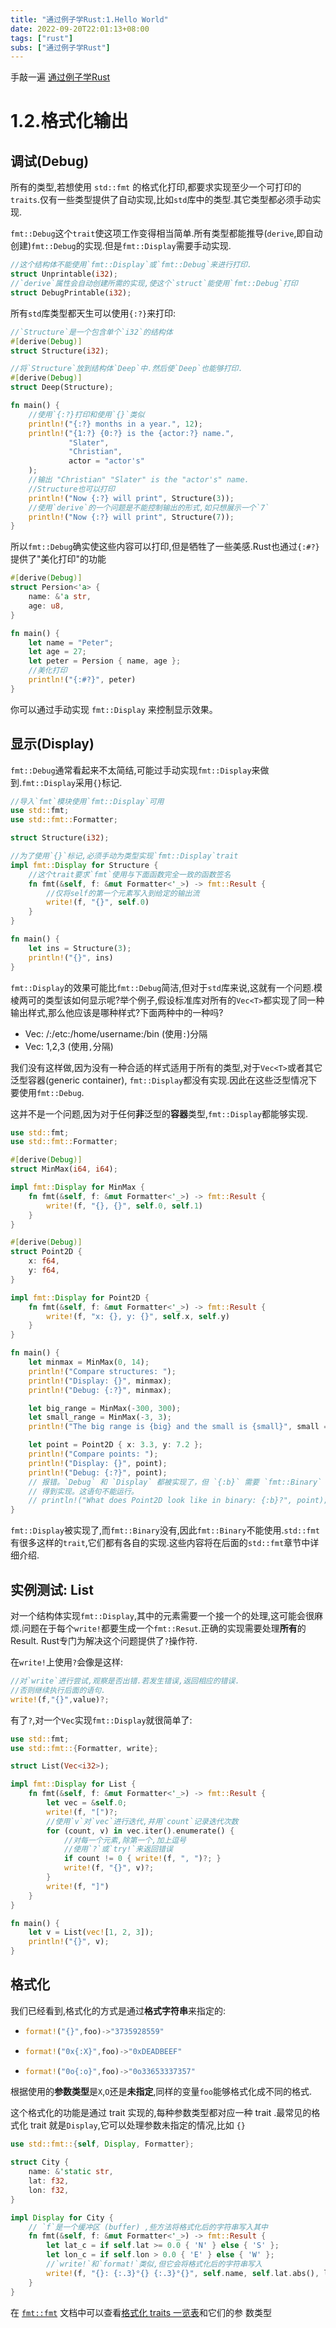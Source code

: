 ```yaml
---
title: "通过例子学Rust:1.Hello World"
date: 2022-09-20T22:01:13+08:00
tags: ["rust"]
subs: ["通过例子学Rust"]
---
```


手敲一遍 [通过例子学Rust](https://rustwiki.org/zh-CN/rust-by-example/index.html)

# 1.2.格式化输出

## 调试(Debug)

所有的类型,若想使用 `std::fmt` 的格式化打印,都要求实现至少一个可打印的`traits`.仅有一些类型提供了自动实现,比如`std`库中的类型.其它类型都必须手动实现.

`fmt::Debug`这个`trait`使这项工作变得相当简单.所有类型都能推导(`derive`,即自动创建)`fmt::Debug`的实现.但是`fmt::Display`需要手动实现.

```rust
//这个结构体不能使用`fmt::Display`或`fmt::Debug`来进行打印.
struct Unprintable(i32);
//`derive`属性会自动创建所需的实现,使这个`struct`能使用`fmt::Debug`打印
struct DebugPrintable(i32);
```

所有`std`库类型都天生可以使用`{:?}`来打印:

```rust
//`Structure`是一个包含单个`i32`的结构体
#[derive(Debug)]
struct Structure(i32);

//将`Structure`放到结构体`Deep`中.然后使`Deep`也能够打印.
#[derive(Debug)]
struct Deep(Structure);

fn main() {
    //使用`{:?}打印和使用`{}`类似
    println!("{:?} months in a year.", 12);
    println!("{1:?} {0:?} is the {actor:?} name.",
             "Slater",
             "Christian",
             actor = "actor's"
    );
    //输出 "Christian" "Slater" is the "actor's" name.
    //Structure也可以打印
    println!("Now {:?} will print", Structure(3));
    //使用`derive`的一个问题是不能控制输出的形式,如只想展示一个`7`
    println!("Now {:?} will print", Structure(7));
}
```

所以`fmt::Debug`确实使这些内容可以打印,但是牺牲了一些美感.Rust也通过`{:#?}`提供了"美化打印"的功能

```rust
#[derive(Debug)]
struct Persion<'a> {
    name: &'a str,
    age: u8,
}

fn main() {
    let name = "Peter";
    let age = 27;
    let peter = Persion { name, age };
    //美化打印
    println!("{:#?}", peter)
}
```

你可以通过手动实现 `fmt::Display` 来控制显示效果。

## 显示(Display)

`fmt::Debug`通常看起来不太简结,可能过手动实现`fmt::Display`来做到.`fmt::Display`采用`{}`标记.

```rust
//导入`fmt`模块使用`fmt::Display`可用
use std::fmt;
use std::fmt::Formatter;

struct Structure(i32);

//为了使用`{}`标记,必须手动为类型实现`fmt::Display`trait
impl fmt::Display for Structure {
    //这个trait要求`fmt`使用与下面函数完全一致的函数签名
    fn fmt(&self, f: &mut Formatter<'_>) -> fmt::Result {
        //仅将self的第一个元素写入到给定的输出流
        write!(f, "{}", self.0)
    }
}

fn main() {
    let ins = Structure(3);
    println!("{}", ins)
}
```

`fmt::Display`的效果可能比`fmt::Debug`简洁,但对于`std`库来说,这就有一个问题.模棱两可的类型该如何显示呢?举个例子,假设标准库对所有的`Vec<T>`都实现了同一种输出样式,那么他应该是哪种样式?下面两种中的一种吗?

- Vec<path>: /:/etc:/home/username:/bin (使用`:`)分隔
- Vec<number>: 1,2,3 (使用`,`分隔)

我们没有这样做,因为没有一种合适的样式适用于所有的类型,对于`Vec<T>`或者其它泛型容器(generic container), `fmt::Display`都没有实现.因此在这些泛型情况下要使用`fmt::Debug`.

这并不是一个问题,因为对于任何**非**泛型的**容器**类型,`fmt::Display`都能够实现.

```rust
use std::fmt;
use std::fmt::Formatter;

#[derive(Debug)]
struct MinMax(i64, i64);

impl fmt::Display for MinMax {
    fn fmt(&self, f: &mut Formatter<'_>) -> fmt::Result {
        write!(f, "{}, {}", self.0, self.1)
    }
}

#[derive(Debug)]
struct Point2D {
    x: f64,
    y: f64,
}

impl fmt::Display for Point2D {
    fn fmt(&self, f: &mut Formatter<'_>) -> fmt::Result {
        write!(f, "x: {}, y: {}", self.x, self.y)
    }
}

fn main() {
    let minmax = MinMax(0, 14);
    println!("Compare structures: ");
    println!("Display: {}", minmax);
    println!("Debug: {:?}", minmax);

    let big_range = MinMax(-300, 300);
    let small_range = MinMax(-3, 3);
    println!("The big range is {big} and the small is {small}", small = small_range, big = big_range);

    let point = Point2D { x: 3.3, y: 7.2 };
    println!("Compare points: ");
    println!("Display: {}", point);
    println!("Debug: {:?}", point);
    // 报错。`Debug` 和 `Display` 都被实现了，但 `{:b}` 需要 `fmt::Binary`
    // 得到实现。这语句不能运行。
    // println!("What does Point2D look like in binary: {:b}?", point);
}
```

`fmt::Display`被实现了,而`fmt::Binary`没有,因此`fmt::Binary`不能使用.`std::fmt`有很多这样的`trait`,它们都有各自的实现.这些内容将在后面的`std::fmt`章节中详细介绍.

## 实例测试: List

对一个结构体实现`fmt::Display`,其中的元素需要一个接一个的处理,这可能会很麻烦.问题在于每个`write!`都要生成一个`fmt::Resut`.正确的实现需要处理**所有**的Result. Rust专门为解决这个问题提供了`?`操作符.

在`write!`上使用`?`会像是这样:

```rust
//对`write`进行尝试,观察是否出错.若发生错误,返回相应的错误.
//否则继续执行后面的语句.
write!(f,"{}",value)?;
```

有了`?`,对一个`Vec`实现`fmt::Display`就很简单了:

```rust
use std::fmt;
use std::fmt::{Formatter, write};

struct List(Vec<i32>);

impl fmt::Display for List {
    fn fmt(&self, f: &mut Formatter<'_>) -> fmt::Result {
        let vec = &self.0;
        write!(f, "[")?;
        //使用`v`对`vec`进行迭代,并用`count`记录迭代次数
        for (count, v) in vec.iter().enumerate() {
            //对每一个元素,除第一个,加上逗号
            //使用`?`或`try!`来返回错误
            if count != 0 { write!(f, ", ")?; }
            write!(f, "{}", v)?;
        }
        write!(f, "]")
    }
}

fn main() {
    let v = List(vec![1, 2, 3]);
    println!("{}", v);
}
```

## 格式化

我们已经看到,格式化的方式是通过**格式字符串**来指定的:

- ```rust
  format!("{}",foo)->"3735928559"
  ```
- ```rust
  format!("0x{:X}",foo)->"0xDEADBEEF"
  ```
- ```rust
  format!("0o{:o}",foo)->"0o33653337357"
  ```

根据使用的**参数类型**是`X`,`O`还是**未指定**,同样的变量`foo`能够格式化成不同的格式.

这个格式化的功能是通过 trait 实现的,每种参数类型都对应一种 trait .最常见的格式化 trait 就是`Display`,它可以处理参数未指定的情况,比如 `{}`

```rust
use std::fmt::{self, Display, Formatter};

struct City {
    name: &'static str,
    lat: f32,
    lon: f32,
}

impl Display for City {
    // `f`是一个缓冲区 (buffer) ,些方法将格式化后的字符串写入其中
    fn fmt(&self, f: &mut Formatter<'_>) -> fmt::Result {
        let lat_c = if self.lat >= 0.0 { 'N' } else { 'S' };
        let lon_c = if self.lon > 0.0 { 'E' } else { 'W' };
        //`write!`和`format!`类似,但它会将格式化后的字符串写入
        write!(f, "{}: {:.3}°{} {:.3}°{}", self.name, self.lat.abs(), lat_c, self.lon.abs(), lon_c)
    }
}
```



在 [`fmt::fmt`](https://rustwiki.org/zh-CN/std/fmt/) 文档中可以查看[格式化 traits 一览表](https://rustwiki.org/zh-CN/std/fmt/#formatting-traits)和它们的参 数类型